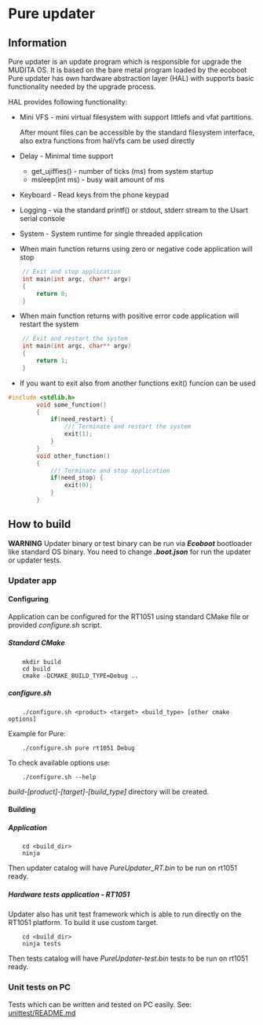  # Pure updater

## Information
Pure updater is an update program which is responsible for upgrade the MUDITA OS.
It is based on the bare metal program loaded by the ecoboot
Pure updater has own hardware abstraction layer (HAL) with supports basic functionality needed
by the upgrade process.

HAL provides following functionality:

* Mini VFS - mini virtual filesystem with support littlefs and vfat partitions. 

    After mount files can be accessible by the standard <stdio> <unistd> filesystem interface, 
    also extra functions from hal/vfs cam be used directly

* Delay - Minimal time support

    - get_ujiffies() - number of ticks (ms) from system startup
    - msleep(int ms)  - busy wait amount of ms


* Keyboard  - Read keys from the phone keypad 

* Logging - via the standard printf() or stdout, stderr stream to the Usart serial console

* System - System runtime for single threaded application

- When main function returns using zero or negative code application will stop

```c
    // Exit and stop application
    int main(int argc, char** argv)
    {
        return 0;
    }
```
- When main function returns with positive error code application will restart the system
```c
    // Exit and restart the system
    int main(int argc, char** argv)
    {
        return 1;
    }
```
- If you want to exit also from another functions exit() funcion can be used
```c
#include <stdlib.h>
        void some_function()
        {
            if(need_restart) {
                //! Terminate and restart the system
                exit(1);
            }
        }
        void other_function() 
        {
            //! Terminate and stop application
            if(need_stop) {
                exit(0);
            }
        }
```

## How to build

__WARNING__ 
Updater binary or test binary can be run via ***Ecoboot*** bootloader like standard OS binary. 
You need to change ***.boot.json*** for run the updater or updater tests.

### Updater app

#### Configuring 

Application can be configured for the RT1051 using standard CMake file or provided 
_configure.sh_ script.

##### Standard CMake
```shell
    mkdir build
    cd build
    cmake -DCMAKE_BUILD_TYPE=Debug ..
```

##### configure.sh

```shell
    ./configure.sh <product> <target> <build_type> [other cmake options]
```
Example for Pure: 
```shell
    ./configure.sh pure rt1051 Debug
```
To check available options use:
```shell
    ./configure.sh --help
```

_build-[product]-[target]-[build_type]_ directory will be created.

#### Building

##### Application

```shell
    cd <build_dir>
    ninja 
```

Then updater catalog will have _PureUpdater_RT.bin_ to be run on rt1051 ready.

##### Hardware tests application - RT1051

Updater also has unit test framework which is able to run directly on the RT1051 platform.
To build it use custom target.

```shell
    cd <build_dir>
    ninja tests
```

Then tests catalog will have _PureUpdater-test.bin_ tests to be run on rt1051 ready.

### Unit tests on PC

Tests which can be written and tested on PC easily. 
See: [unittest/README.md](./unittest/README.md)
